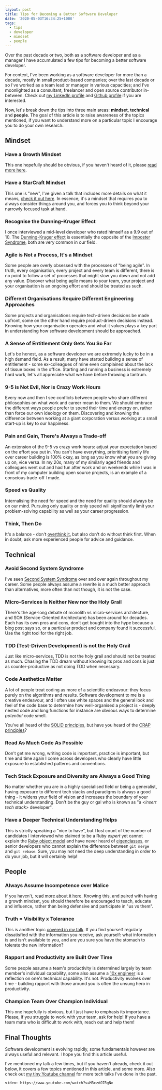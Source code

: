```yaml
---
layout: post
title: Tips for Becoming a Better Software Developer
date: '2020-05-03T16:34:25+1000'
tags:
  - tips
  - developer
  - mindset
  - people
---
```

Over the past decade or two, both as a software developer and as a manager I have accumulated a few tips for becoming a better software developer.

For context, I've been working as a software developer for more than a decade, mostly in small product-based companies; over the last decade or so I've worked as a team lead or manager in various capacities; and I've moonlighted as a consultant, freelancer and open source contributor in-between. Check out [my LinkedIn profile](https://www.linkedin.com/in/wufred/) and [Github profile](https://github.com/fredwu) if you are interested.

Now, let's break down the tips into three main areas: __mindset__, __technical__ and __people__. The goal of this article is to raise awareness of the topics mentioned, if you want to understand more on a particular topic I encourage you to do your own research.

## Mindset

### Have a Growth Mindset
This one hopefully should be obvious, if you haven't heard of it, please [read more here](https://www.google.com/search?q=growth+mindset).

### Have a StarCraft Mindset
This one is "new", I've given a talk that includes more details on what it means, [check it out here](https://www.youtube.com/watch?v=MBczdO7RgNo). In essence, it's a mindset that requires you to always consider things around you, and forces you to think beyond your narrowly focused task at hand.

### Recognise the Dunning–Kruger Effect
I once interviewed a mid-level developer who rated himself as a 9.9 out of 10. The [Dunning-Kruger effect](https://en.wikipedia.org/wiki/Dunning%E2%80%93Kruger_effect) is essentially the opposite of the [Imposter Syndrome](https://en.wikipedia.org/wiki/Impostor_syndrome), both are very common in our field.

### Agile is Not a Process, It's a Mindset
Some people are overly obsessed with the processes of "being agile". In truth, every organisation, every project and every team is different, there is no point to follow a set of processes that might slow you down and not add any value. Discover what being agile means to your team, your project and your organisation is an ongoing effort and should be treated as such.

### Different Organisations Require Different Engineering Approaches
Some projects and organisations require tech-driven decisions be made upfront, some on the other hand require product-driven decisions instead. Knowing how your organisation operates and what it values plays a key part in understanding how software development should be approached.

### A Sense of Entitlement Only Gets You So Far
Let's be honest, as a software developer we are extremely lucky to be in a high demand field. As a result, many have started building a sense of entitlement - some ex-colleagues of mine even complained about the lack of tissue boxes in the office. Starting and running a business is extremely hard work, let's all appreciate what we have before throwing a tantrum.

### 9-5 is Not Evil, Nor is Crazy Work Hours
Every now and then I see conflicts between people who share different philosophies on what work and career mean to them. We should embrace the different ways people prefer to spend their time and energy on, rather than force our own ideology on them. Discovering and knowing the difference between working at a giant corporation versus working at a small start-up is key to our happiness.

### Pain and Gain, There's Always a Trade-off
An extension of the 9-5 vs crazy work hours: adjust your expectation based on the effort you put in. You can't have everything, prioritising family life over career building is 100% okay, as long as you know what you are giving up on, vice versa. In my 20s, many of my similarly aged friends and colleagues went out and had fun after work and on weekends while I was in front of my computer building open source projects, is an example of a conscious trade-off I made.

### Speed vs Quality
Internalising the need for speed and the need for quality should always be on our mind. Pursuing only quality or only speed will significantly limit your problem-solving capability as well as your career progression.

### Think, Then Do
It's a balance - don't [overthink it](https://en.wikipedia.org/wiki/Analysis_paralysis), but also don't do without think first. When in doubt, ask more experienced people for advice and guidance.

## Technical

### Avoid Second System Syndrome
I've seen [Second System Syndrome](https://en.wikipedia.org/wiki/Second-system_effect) over and over again throughout my career. Some people always assume a rewrite is a much better approach than alternatives, more often than not though, it is not the case.

### Micro-Services is Neither New nor the Holy Grail
There's the age-long debate of monolith vs micro-services architecture, and SOA (Service-Oriented Architecture) has been around for decades. Each has its own pros and cons, don't get bought into the hype because a blog post says so, or a particular product and company found it successful. Use the right tool for the right job.

### TDD (Test-Driven Development) is not the Holy Grail
Just like micro-services, TDD is not the holy grail and should not be treated as much. Chasing the TDD dream without knowing its pros and cons is just as counter-productive as not doing TDD when necessary.

### Code Aesthetics Matter
A lot of people treat coding as more of a scientific endeavour: they focus purely on the algorithms and results. Software development to me is a creative endeavour, and I often use white spaces and the general look and feel of the code base to determine how well-organised a project is - deeply nested code and long functions for instance are obvious ways to determine _potential_ code smell.

You've all heard of the [SOLID principles](https://en.wikipedia.org/wiki/SOLID), but have you heard of the [CRAP principles](https://www.google.com/search?q=CRAP+principles)?

### Read As Much Code As Possible
Don't get me wrong, writing code is important, practice is important, but time and time again I come across developers who clearly have little exposure to established patterns and conventions.

### Tech Stack Exposure and Diversity are Always a Good Thing
No matter whether you are in a highly specialised field or being a generalist, having exposure to different tech stacks and paradigms is always a good thing - it widens your field of vision and increases the boundary of your technical understanding. Don't be the guy or gal who is known as "a _\<insert tech stack\>_ developer".

### Have a Deeper Technical Understanding Helps
This is strictly speaking a "nice to have", but I lost count of the number of candidates I interviewed who claimed to be a Ruby _expert_ yet cannot explain the [Ruby object model](https://www.google.com/search?q=the+ruby+object+model) and have never heard of [eigenclasses](https://en.wiktionary.org/wiki/eigenclass), or senior developers who cannot explain the difference between `git merge` and `git rebase`. Sure, you may not need the deep understanding in order to do your job, but it will certainly help!

## People

### Always Assume Incompetence over Malice
If you haven't, [read more about it here](https://en.wikipedia.org/wiki/Hanlon%27s_razor). Knowing this, and paired with having a growth mindset, you should therefore be encouraged to teach, educate and influence, rather than being defensive and participate in "us vs them".

### Truth = Visibility x Tolerance
This is another topic [covered in my talk](https://www.youtube.com/watch?v=MBczdO7RgNo). If you find yourself regularly dissatisfied with the information you receive, ask yourself: what information is and isn't available to you, and are you sure you have the stomach to tolerate the new information?

### Rapport and Productivity are Built Over Time
Some people assume a team's productivity is determined largely by team member's individual capability, some also assume a [10x engineer](https://www.google.com/search?q=10x+engineer) is a reflection on one's technical capability. It's not. Productivity evolves over time - building rapport with those around you is often the unsung hero in productivity.

### Champion Team Over Champion Individual
This one hopefully is obvious, but I just have to emphasis its importance. Please, if you struggle to work with your team, ask for help! If you have a team mate who is difficult to work with, reach out and help them!

## Final Thoughts

Software development is evolving rapidly, some fundamentals however are always useful and relevant. I hope you find this article useful.

I've mentioned my talk a few times, but if you haven't already, check it out below, it covers a few topics mentioned in this article, and some more. Also check out [my tiny Youtube channel](https://www.youtube.com/channel/UCYzkbDiuqtiNkQvQBzStVqQ) for more tech talks I've done in the past.

`video: https://www.youtube.com/watch?v=MBczdO7RgNo`
